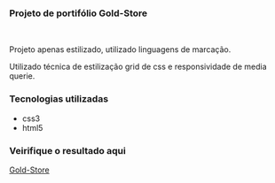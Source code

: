 ### Projeto de portifólio Gold-Store

<br>

Projeto apenas estilizado, utilizado linguagens de marcação.

Utilizado técnica de estilização grid de css e responsividade de media querie.

### Tecnologias utilizadas
* css3
* html5

### Veirifique o resultado aqui

[Gold-Store](https://gold-store.netlify.app/)